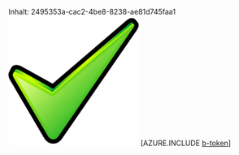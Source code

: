 Inhalt: 2495353a-cac2-4be8-8238-ae81d745faa1![Bild](2d38f2be-8a1c-4ab9-883b-5a1e4c55a9f1.png)
[AZURE.INCLUDE [b-token](96e5a961-4259-4398-948f-1251d3d1a811.md)]
